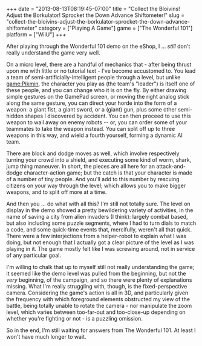 +++
date = "2013-08-13T08:19:45-07:00"
title = "Collect the Bloivins!  Adjust the Borkulator!  Sprocket the Down Advance Shiftometer!"
slug = "collect-the-bloivins-adjust-the-borkulator-sprocket-the-down-advance-shiftometer"
category = ["Playing A Game"]
game = ["The Wonderful 101"]
platform = ["WiiU"]
+++

After playing through the Wonderful 101 demo on the eShop, I ... <i>still</i> don't really understand the game very well.

On a micro level, there are a handful of mechanics that - after being thrust upon me with little or no tutorial text - I've become accustomed to.  You lead a team of semi-artificially-intelligent people through a level, but unlike <game:Pikmin>, the character you play as (the team's "leader") is itself one of these people, and you can change who it is on the fly.  By either drawing simple gestures on the GamePad screen, or moving the right analog stick along the same gesture, you can direct your horde into the form of a weapon: a giant fist, a giant sword, or a (giant) gun, plus some other semi-hidden shapes I discovered by accident.  You can then proceed to use this weapon to wail away on enemy robots -- or, you can order some of your teammates to take the weapon instead.  You can split off up to three weapons in this way, and wield a fourth yourself, forming a dynamic AI team.

There are block and dodge moves as well, which involve respectively turning your crowd into a shield, and executing some kind of worm, shark, jump thing maneuver.  In short, the pieces are all here for an attack-and-dodge character-action game; but the catch is that your character is made of a number of tiny people.  And you'll add to this number by rescuing citizens on your way through the level; which allows you to make bigger weapons, and to split off more at a time.

And then you ... do what with all this?  I'm still not totally sure.  The level on display in the demo showed a pretty bewildering variety of activities, in the name of saving a city from alien invaders (I think): largely combat based, but also including some puzzle segments, where I had to turn dials to match a code, and some quick-time events that, mercifully, weren't all that quick.  There were a few interjections from a helper-robot to explain what I was doing, but not enough that I actually got a clear picture of the level as I was playing in it.  The game mostly felt like I was screwing around, not in service of any particular goal.

I'm willing to chalk that up to myself still not really understanding the game; it seemed like the demo level was pulled from the beginning, but not the <i>very</i> beginning, of the campaign, and so there were plenty of explanations missing.  What I'm really struggling with, though, is the fixed-perspective camera.  Considering the game's action is all in 3D, and particularly given the frequency with which foreground elements obstructed my view of the battle, being totally unable to rotate the camera - nor manipulate the zoom level, which varies between too-far-out and too-close-up depending on whether you're fighting or not - is a puzzling omission.

So in the end, I'm still waiting for answers from The Wonderful 101.  At least I won't have much longer to wait.